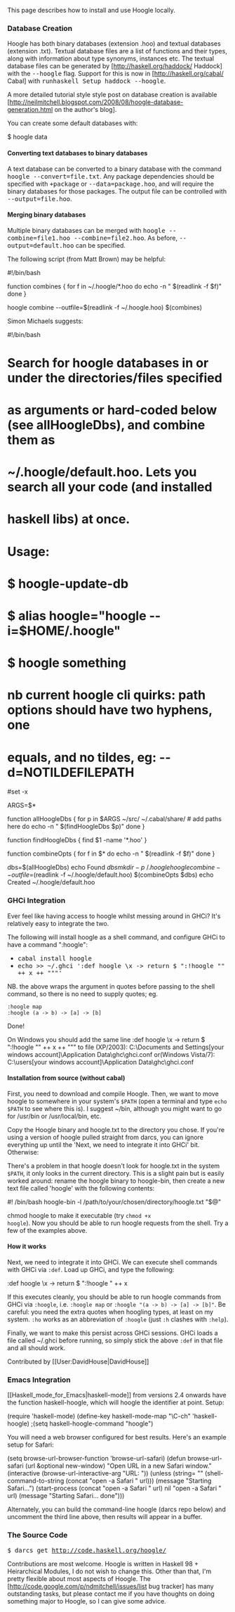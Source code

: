 This page describes how to install and use Hoogle locally.

### Database Creation

Hoogle has both binary databases (extension .hoo) and textual databases (extension .txt). Textual database files are a list of functions and their types, along with information about type synonyms, instances etc. The textual database files can be generated by [http://haskell.org/haddock/ Haddock] with the <tt>--hoogle</tt> flag. Support for this is now in [http://haskell.org/cabal/ Cabal] with <tt>runhaskell Setup haddock --hoogle</tt>.

A more detailed tutorial style style post on database creation is available [http://neilmitchell.blogspot.com/2008/08/hoogle-database-generation.html on the author's blog].

You can create some default databases with:

 $ hoogle data

#### Converting text databases to binary databases

A text database can be converted to a binary database with the command <tt>hoogle --convert=file.txt</tt>. Any package dependencies should be specified with <tt>+package</tt> or <tt>--data=package.hoo</tt>, and will require the binary databases for those packages. The output file can be controlled with <tt>--output=file.hoo</tt>.

#### Merging binary databases

Multiple binary databases can be merged with <tt>hoogle --combine=file1.hoo --combine=file2.hoo</tt>. As before, <tt>--output=default.hoo</tt> can be specified.

The following script (from Matt Brown) may be helpful:

 #!/bin/bash
 
 function combines {
   for f in ~/.hoogle/*.hoo
   do
     echo -n " $(readlink -f $f)"
   done
 }
 
 hoogle combine --outfile=$(readlink -f ~/.hoogle.hoo) $(combines)

Simon Michaels suggests: 

 #!/bin/bash
 #
 # Search for hoogle databases in or under the directories/files specified
 # as arguments or hard-coded below (see allHoogleDbs), and combine them as
 # ~/.hoogle/default.hoo.  Lets you search all your code (and installed
 # haskell libs) at once.
 #
 # Usage:
 # $ hoogle-update-db
 # $ alias hoogle="hoogle --i=$HOME/.hoogle"
 # $ hoogle something
 
 # nb current hoogle cli quirks: path options should have two hyphens, one
 # equals, and no tildes, eg: --d=NOTILDEFILEPATH
 
 #set -x
 
 ARGS=$*
 
 function allHoogleDbs {
  for p in $ARGS ~/src/ ~/.cabal/share/ # add paths here
  do
      echo -n " $(findHoogleDbs $p)"
  done
 }
 
 function findHoogleDbs {
  find $1 -name '*.hoo'
 }
 
 function combineOpts {
 for f in $*
 do
  echo -n " $(readlink -f $f)"
 done
 }
 
 dbs=$(allHoogleDbs)
 echo Found $dbs
 mkdir -p ~/.hoogle
 hoogle combine --outfile=$(readlink -f ~/.hoogle/default.hoo) $(combineOpts $dbs)
 echo Created ~/.hoogle/default.hoo


### GHCi Integration

Ever feel like having access to hoogle whilst messing around in GHCi? It's relatively easy to integrate the two. 

The following will install hoogle as a shell command, and configure GHCi to have a command ":hoogle":

* <tt>cabal install hoogle</tt>
* <tt>echo >> ~/.ghci ':def hoogle \x -> return $ ":!hoogle \"" ++ x ++ "\""'</tt>

NB. the above wraps the argument in quotes before passing to the shell command, so there is no need to supply quotes; eg.

    :hoogle map
    :hoogle (a -> b) -> [a] -> [b]

Done!

On Windows you should add the same line
 :def hoogle \x -> return $ ":!hoogle \"" ++ x ++ "\""
to file (XP/2003):
 C:\Documents and Settings\[your windows account]\Application Data\ghc\ghci.conf 
or(Windows Vista/7):
 C:\users\[your windows account]\Application Data\ghc\ghci.conf 

 
#### Installation from source (without cabal)

First, you need to download and compile Hoogle. Then, we want to move hoogle to somewhere in your system's <code>$PATH</code> (open a terminal and type <code>echo $PATH</code> to see where this is). I suggest ~/bin, although you might want to go for /usr/bin or /usr/local/bin, etc.

Copy the Hoogle binary and hoogle.txt to the directory you chose. If you're using a version of hoogle pulled straight from darcs, you can ignore everything up until the 'Next, we need to integrate it into GHCi' bit. Otherwise:

There's a problem in that hoogle doesn't look for hoogle.txt in the system <code>$PATH</code>, it only looks in the current directory. This is a slight pain but is easily worked around: rename the hoogle binary to hoogle-bin, then create a new text file called 'hoogle' with the following contents:

 #! /bin/bash
 hoogle-bin -l /path/to/your/chosen/directory/hoogle.txt "$@"

chmod hoogle to make it executable (try <code>chmod +x hoogle</code>). Now you should be able to run hoogle requests from the shell. Try a few of the examples above.

#### How it works

Next, we need to integrate it into GHCi. We can execute shell commands with GHCi via <code>:def</code>. Load up GHCi, and type the following:

 :def hoogle \x -> return $ ":!hoogle " ++ x

If this executes cleanly, you should be able to run hoogle commands from GHCi via <code>:hoogle</code>, i.e. <code>:hoogle map</code> or <code>:hoogle "(a -> b) -> [a] -> [b]"</code>. Be careful: you need the extra quotes when hoogling types, at least on my system. <code>:ho</code> works as an abbreviation of <code>:hoogle</code> (just <code>:h</code> clashes with <code>:help</code>).

Finally, we want to make this persist across GHCi sessions. GHCi loads a file called ~/.ghci before running, so simply stick the above <code>:def</code> in that file and all should work.

Contributed by [[User:DavidHouse|DavidHouse]]

### Emacs Integration
[[Haskell_mode_for_Emacs|haskell-mode]] from versions 2.4 onwards have the function haskell-hoogle, which will hoogle the identifier at point. Setup:

 (require 'haskell-mode)
 (define-key haskell-mode-map "\C-ch" 'haskell-hoogle)
 ;(setq haskell-hoogle-command "hoogle")

You will need a web browser configured for best results. Here's an example setup for Safari:

 (setq browse-url-browser-function 'browse-url-safari)
 (defun browse-url-safari (url &optional new-window)
  "Open URL in a new Safari window."
  (interactive (browse-url-interactive-arg "URL: "))
  (unless
      (string= ""
               (shell-command-to-string
                (concat "open -a Safari " url)))
    (message "Starting Safari...")
    (start-process (concat "open -a Safari " url) nil "open -a Safari " url)
    (message "Starting Safari... done")))

Alternately, you can build the command-line hoogle (darcs repo below) and uncomment the third line above, then results will appear in a buffer.

### The Source Code

<tt>$ darcs get http://code.haskell.org/hoogle/</tt>

Contributions are most welcome. Hoogle is written in Haskell 98 + Heirarchical Modules, I do not wish to change this. Other than that, I'm pretty flexible about most aspects of Hoogle. The [http://code.google.com/p/ndmitchell/issues/list bug tracker] has many outstanding tasks, but please contact me if you have thoughts on doing something major to Hoogle, so I can give some advice.
